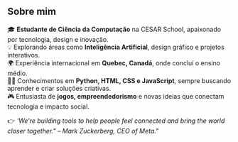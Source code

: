 ## Sobre mim

🎓 **Estudante de Ciência da Computação** na CESAR School, apaixonado por tecnologia, design e inovação.  
💡 Explorando áreas como **Inteligência Artificial**, design gráfico e projetos interativos.  
🌍 Experiência internacional em **Quebec, Canadá**, onde concluí o ensino médio.  
👨‍💻 Conhecimentos em **Python, HTML, CSS e JavaScript**, sempre buscando aprender e criar soluções criativas.  
🎮 Entusiasta de **jogos, empreendedorismo** e novas ideias que conectam tecnologia e impacto social.  

👉 *'We’re building tools to help people feel connected and bring the world closer together." – Mark Zuckerberg, CEO of Meta."*
